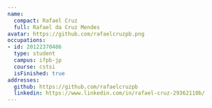 ```yaml
---
name:
  compact: Rafael Cruz
  full: Rafael da Cruz Mendes
avatar: https://github.com/rafaelcruzpb.png
occupations:
- id: 20122370486
  type: student
  campus: ifpb-jp
  course: cstsi
  isFinished: true
addresses:
  github: https://github.com/rafaelcruzpb
  linkedin: https://www.linkedin.com/in/rafael-cruz-29362110b/
---
```

